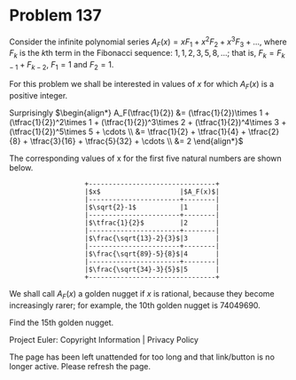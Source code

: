 #   Problem 137

   Consider the infinite polynomial series $A_F(x) = x F_1 + x^2 F_2 + x^3
   F_3 + \dots$, where $F_k$ is the $k$th term in the Fibonacci sequence: $1,
   1, 2, 3, 5, 8, \dots$; that is, $F_k = F_{k-1} + F_{k-2}$, $F_1 = 1$ and
   $F_2 = 1$.

   For this problem we shall be interested in values of $x$ for which
   $A_F(x)$ is a positive integer.

   Surprisingly $\begin{align*} A_F(\tfrac{1}{2}) &= (\tfrac{1}{2})\times 1 + 
                (\tfrac{1}{2})^2\times 1 + (\tfrac{1}{2})^3\times 2 +         
                (\tfrac{1}{2})^4\times 3 + (\tfrac{1}{2})^5\times 5 + \cdots  
                \\ &= \tfrac{1}{2} + \tfrac{1}{4} + \tfrac{2}{8} +            
                \tfrac{3}{16} + \tfrac{5}{32} + \cdots \\ &= 2 \end{align*}$  

   The corresponding values of x for the first five natural numbers are shown
   below.

                       +--------------------------------+
                       |$x$                    |$A_F(x)$|
                       |-----------------------+--------|
                       |$\sqrt{2}-1$           |1       |
                       |-----------------------+--------|
                       |$\tfrac{1}{2}$         |2       |
                       |-----------------------+--------|
                       |$\frac{\sqrt{13}-2}{3}$|3       |
                       |-----------------------+--------|
                       |$\frac{\sqrt{89}-5}{8}$|4       |
                       |-----------------------+--------|
                       |$\frac{\sqrt{34}-3}{5}$|5       |
                       +--------------------------------+

   We shall call $A_F(x)$ a golden nugget if $x$ is rational, because they
   become increasingly rarer; for example, the 10th golden nugget is
   74049690.

   Find the 15th golden nugget.

   Project Euler: Copyright Information | Privacy Policy

   The page has been left unattended for too long and that link/button is no
   longer active. Please refresh the page.

